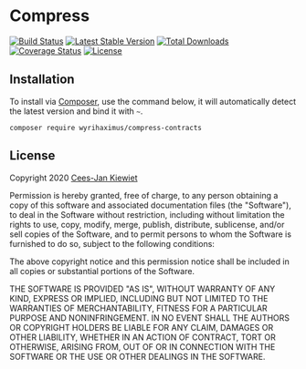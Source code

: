 Compress
========

[![Build Status](https://travis-ci.com/WyriHaximus/php-compress-contracts.png)](https://travis-ci.com/WyriHaximus/php-compress-contracts)
[![Latest Stable Version](https://poser.pugx.org/WyriHaximus/compress-contracts/v/stable.png)](https://packagist.org/packages/WyriHaximus/compress-contracts)
[![Total Downloads](https://poser.pugx.org/WyriHaximus/compress-contracts/downloads.png)](https://packagist.org/packages/WyriHaximus/compress-contracts)
[![Coverage Status](https://coveralls.io/repos/WyriHaximus/php-compress-contracts/badge.png)](https://coveralls.io/r/WyriHaximus/php-compress-contracts)
[![License](https://poser.pugx.org/wyrihaximus/compress-contracts/license.png)](https://packagist.org/packages/wyrihaximus/compress-contracts)

## Installation ##

To install via [Composer](http://getcomposer.org/), use the command below, it will automatically detect the latest version and bind it with `~`.

```
composer require wyrihaximus/compress-contracts 
```

## License ##

Copyright 2020 [Cees-Jan Kiewiet](http://wyrihaximus.net/)

Permission is hereby granted, free of charge, to any person
obtaining a copy of this software and associated documentation
files (the "Software"), to deal in the Software without
restriction, including without limitation the rights to use,
copy, modify, merge, publish, distribute, sublicense, and/or sell
copies of the Software, and to permit persons to whom the
Software is furnished to do so, subject to the following
conditions:

The above copyright notice and this permission notice shall be
included in all copies or substantial portions of the Software.

THE SOFTWARE IS PROVIDED "AS IS", WITHOUT WARRANTY OF ANY KIND,
EXPRESS OR IMPLIED, INCLUDING BUT NOT LIMITED TO THE WARRANTIES
OF MERCHANTABILITY, FITNESS FOR A PARTICULAR PURPOSE AND
NONINFRINGEMENT. IN NO EVENT SHALL THE AUTHORS OR COPYRIGHT
HOLDERS BE LIABLE FOR ANY CLAIM, DAMAGES OR OTHER LIABILITY,
WHETHER IN AN ACTION OF CONTRACT, TORT OR OTHERWISE, ARISING
FROM, OUT OF OR IN CONNECTION WITH THE SOFTWARE OR THE USE OR
OTHER DEALINGS IN THE SOFTWARE.
